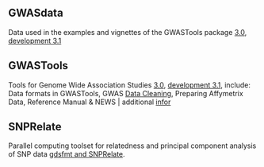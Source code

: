 ## GWASdata

Data used in the examples and vignettes of the GWASTools package [3.0](http://www.bioconductor.org/packages/release/data/experiment/html/GWASdata.html), 
[development 3.1](http://www.bioconductor.org/packages/devel/data/experiment/html/GWASdata.html)

## GWASTools

Tools for Genome Wide Association Studies [3.0](http://www.bioconductor.org/packages/release/bioc/html/GWASTools.html),
[development 3.1](http://www.bioconductor.org/packages/devel/bioc/html/GWASTools.html), include: 
Data formats in GWASTools, GWAS [Data Cleaning](http://www.bioconductor.org/packages/release/bioc/vignettes/GWASTools/inst/doc/DataCleaning.pdf), Preparing Affymetrix Data, Reference Manual & NEWS | additional [infor](http://bioinformatics.lofter.com/view)

## SNPRelate

Parallel computing toolset for relatedness and principal component analysis of SNP data 
[gdsfmt and SNPRelate](http://www.bioconductor.org/packages/release/bioc/html/SNPRelate.html).

